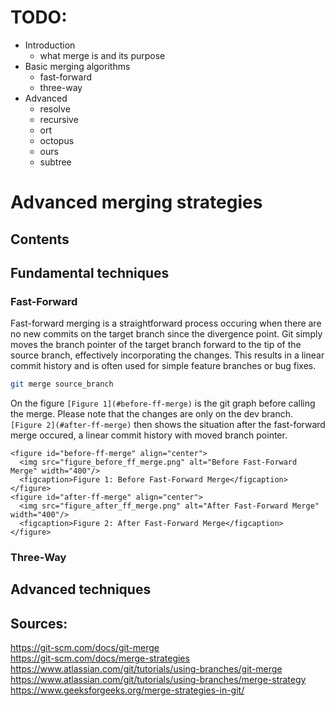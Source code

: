 # TODO:
* Introduction
  * what merge is and its purpose
* Basic merging algorithms
  * fast-forward
  * three-way
* Advanced
  * resolve
  * recursive
  * ort
  * octopus
  * ours
  * subtree

# Advanced merging strategies

<two-three sentences about merging>

## Contents

<contents>

## Fundamental techniques

<two-three sentence intro to fund m.t.>

### Fast-Forward 

Fast-forward merging is a straightforward process occuring when there are no new commits on the target branch since the divergence point. Git simply moves the branch 
pointer of the target branch forward to the tip of the source branch, effectively incorporating the changes. This results in a linear commit history and 
is often used for simple feature branches or bug fixes.

```bash
git merge source_branch
```

On the figure `[Figure 1](#before-ff-merge)` is the git graph before calling the merge. Please note that the changes are only on the dev branch. `[Figure 2](#after-ff-merge)` then shows the 
situation after the fast-forward merge occured, a linear commit history with moved branch pointer. 

```
<figure id="before-ff-merge" align="center">
  <img src="figure_before_ff_merge.png" alt="Before Fast-Forward Merge" width="400"/>
  <figcaption>Figure 1: Before Fast-Forward Merge</figcaption>
</figure>
<figure id="after-ff-merge" align="center">
  <img src="figure_after_ff_merge.png" alt="After Fast-Forward Merge" width="400"/>
  <figcaption>Figure 2: After Fast-Forward Merge</figcaption>
</figure>
```


### Three-Way


## Advanced techniques





## Sources: 
https://git-scm.com/docs/git-merge  
https://git-scm.com/docs/merge-strategies  
https://www.atlassian.com/git/tutorials/using-branches/git-merge
https://www.atlassian.com/git/tutorials/using-branches/merge-strategy  
https://www.geeksforgeeks.org/merge-strategies-in-git/  

